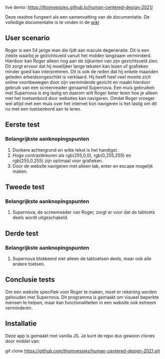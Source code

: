 live demo: https://thomvessies.github.io/human-centered-design-2021/

Deze readme fungeert als een samenvatting van de documentatie. De volledige documentatie is te vinden in de [wiki](https://github.com/thomvessies/human-centered-design-2021/wiki)

## User scenario
Roger is een 54 jarige man die lijdt aan macule degeneratie. Dit is een ziekte waarbij je gezichtsveld vanuit het midden langzaam verminderd. Hierdoor kan Roger alleen nog aan de zijkanten van zijn gezichtsveld zien. Dit zorgt ervoor dat hij moeilijker lange teksten kan lezen of grafieken minder goed kan interpreteren. Dit is ook de reden dat hij enkele maanden geleden arbeidsongeschikt is verklaard. Hij heeft heel veel moeite zich online voortbewegen door zijn verminderde gezicht en maakt hierdoor gebruik van een screenreader genaamd Supernova. Een muis gebruiken met Supernova is erg lastig en daarom wilt Roger beter leren hoe je alleen met het toetsenbord door websites kan navigeren. Omdat Roger vroeger wel altijd met een muis over het internet kon navigeren is het lastig om dit nu met een toetsenbord aan te leren.

## Eerste test
### Belangrijkste aanknopingspunten
1. Donkere achtergrond en witte tekst is het handigst. 
2. Hoge contrastkleuren als rgb(255,0,0), rgb(0,255,255) en rgb(255,0,255) zijn optimaal voor grafieken.
3. Door de website navigeren met alleen tab, enter en escape mogelijk maken. 

## Tweede test
### Belangrijkste aanknopingspunten
1. Supernova, de screenreader van Roger, zorgt er voor dat de tabtoets deels wordt uitgeschakeld.


## Derde test
### Belangrijkste aanknopingspunten
1. Supernova blokkeerd niet alleen de tabtoetsen deels, maar ook alle andere toetsen.

## Conclusie tests
Om een website specifiek voor Roger te maken, moet er rekening worden gehouden met Supernova. Dit programma is gemaakt om visueel beperkte mensen te helpen, maar kan functionaliteiten in een website ook extreem verminderen. 

## Installatie
Deze app is gemaakt met vanilla JS. Je kunt de repo dus gewoon clones door middel van:

git clone https://github.com/thomvessies/human-centered-design-2021.git
